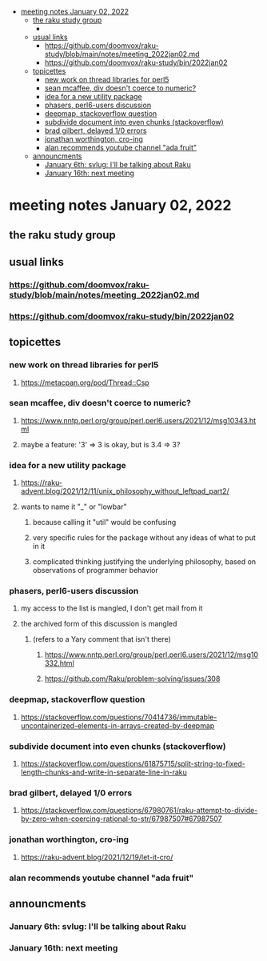 - [meeting notes January 02, 2022](#orgd0f33cc)
  - [the raku study group](#org7bc8425)
    - [<Raku pun>](#orgc9c6799)
  - [usual links](#org6ab5ce2)
    - [<https://github.com/doomvox/raku-study/blob/main/notes/meeting_2022jan02.md>](#orga7bbe60)
    - [<https://github.com/doomvox/raku-study/bin/2022jan02>](#org6888283)
  - [topicettes](#org13f26b2)
    - [new work on thread libraries for perl5](#orgb2b369d)
    - [sean mcaffee, div doesn't coerce to numeric?](#orgfb5ccfd)
    - [idea for a new utility package](#orgacab18c)
    - [phasers, perl6-users discussion](#org5195795)
    - [deepmap, stackoverflow question](#orgb3db678)
    - [subdivide document into even chunks (stackoverflow)](#org633880d)
    - [brad gilbert, delayed 1/0 errors](#orgfa7868a)
    - [jonathan worthington, cro-ing](#org21f7001)
    - [alan recommends youtube channel "ada fruit"](#org0aa17a7)
  - [announcments](#orgfe1645f)
    - [January 6th: svlug: I'll be talking about Raku](#org3a25ce2)
    - [January 16th: next meeting](#orgfd7a742)


<a id="orgd0f33cc"></a>

# meeting notes January 02, 2022


<a id="org7bc8425"></a>

## the raku study group


<a id="orgc9c6799"></a>

### <Raku pun>


<a id="org6ab5ce2"></a>

## usual links


<a id="orga7bbe60"></a>

### <https://github.com/doomvox/raku-study/blob/main/notes/meeting_2022jan02.md>


<a id="org6888283"></a>

### <https://github.com/doomvox/raku-study/bin/2022jan02>


<a id="org13f26b2"></a>

## topicettes


<a id="orgb2b369d"></a>

### new work on thread libraries for perl5

1.  <https://metacpan.org/pod/Thread::Csp>


<a id="orgfb5ccfd"></a>

### sean mcaffee, div doesn't coerce to numeric?

1.  <https://www.nntp.perl.org/group/perl.perl6.users/2021/12/msg10343.html>

2.  maybe a feature: '3' => 3 is okay, but is 3.4 => 3?


<a id="orgacab18c"></a>

### idea for a new utility package

1.  <https://raku-advent.blog/2021/12/11/unix_philosophy_without_leftpad_part2/>

2.  wants to name it "\_" or "lowbar"

    1.  because calling it "util" would be confusing
    
    2.  very specific rules for the package without any ideas of what to put in it
    
    3.  complicated thinking justifying the underlying philosophy, based on observations of programmer behavior


<a id="org5195795"></a>

### phasers, perl6-users discussion

1.  my access to the list is mangled, I don't get mail from it

2.  the archived form of this discussion is mangled

    1.  (refers to a Yary comment that isn't there)
    
        1.  <https://www.nntp.perl.org/group/perl.perl6.users/2021/12/msg10332.html>
        
        2.  <https://github.com/Raku/problem-solving/issues/308>


<a id="orgb3db678"></a>

### deepmap, stackoverflow question

1.  <https://stackoverflow.com/questions/70414736/immutable-uncontainerized-elements-in-arrays-created-by-deepmap>


<a id="org633880d"></a>

### subdivide document into even chunks (stackoverflow)

1.  <https://stackoverflow.com/questions/61875715/split-string-to-fixed-length-chunks-and-write-in-separate-line-in-raku>


<a id="orgfa7868a"></a>

### brad gilbert, delayed 1/0 errors

1.  <https://stackoverflow.com/questions/67980761/raku-attempt-to-divide-by-zero-when-coercing-rational-to-str/67987507#67987507>


<a id="org21f7001"></a>

### jonathan worthington, cro-ing

1.  <https://raku-advent.blog/2021/12/19/let-it-cro/>


<a id="org0aa17a7"></a>

### alan recommends youtube channel "ada fruit"


<a id="orgfe1645f"></a>

## announcments


<a id="org3a25ce2"></a>

### January 6th: svlug: I'll be talking about Raku


<a id="orgfd7a742"></a>

### January 16th: next meeting
